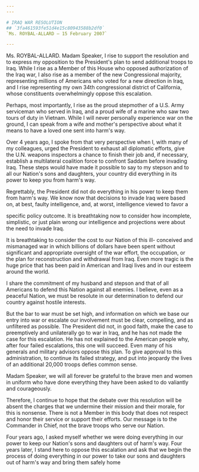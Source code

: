 ```yaml
---
---

# IRAQ WAR RESOLUTION
## `3fa461593fe51d4e15c80943588b2df0`
`Ms. ROYBAL-ALLARD — 15 February 2007`

---
```



Ms. ROYBAL-ALLARD. Madam Speaker, I rise to support the resolution 
and to express my opposition to the President's plan to send additional 
troops to Iraq. While I rise as a Member of this House who opposed 
authorization of the Iraq war, I also rise as a member of the new 
Congressional majority, representing millions of Americans who voted 
for a new direction in Iraq, and I rise representing my own 34th 
congressional district of California, whose constituents overwhelmingly 
oppose this escalation.

Perhaps, most importantly, I rise as the proud stepmother of a U.S. 
Army serviceman who served in Iraq, and a proud wife of a marine who 
saw two tours of duty in Vietnam. While I will never personally 
experience war on the ground, I can speak from a wife and mother's 
perspective about what it means to have a loved one sent into harm's 
way.

Over 4 years ago, I spoke from that very perspective when I, with 
many of my colleagues, urged the President to exhaust all diplomatic 
efforts, give the U.N. weapons inspectors a chance to finish their job 
and, if necessary, establish a multilateral coalition force to confront 
Saddam before invading Iraq. These steps would have made it possible to 
say to my stepson and to all our Nation's sons and daughters, your 
country did everything in its power to keep you from harm's way.

Regrettably, the President did not do everything in his power to keep 
them from harm's way. We know now that decisions to invade Iraq were 
based on, at best, faulty intelligence, and, at worst, intelligence 
viewed to favor a


specific policy outcome. It is breathtaking now to consider how 
incomplete, simplistic, or just plain wrong our intelligence and 
projections were about the need to invade Iraq.

It is breathtaking to consider the cost to our Nation of this ill-
conceived and mismanaged war in which billions of dollars have been 
spent without significant and appropriate oversight of the war effort, 
the occupation, or the plan for reconstruction and withdrawal from 
Iraq. Even more tragic is the huge price that has been paid in American 
and Iraqi lives and in our esteem around the world.

I share the commitment of my husband and stepson and that of all 
Americans to defend this Nation against all enemies. I believe, even as 
a peaceful Nation, we must be resolute in our determination to defend 
our country against hostile interests.

But the bar to war must be set high, and information on which we base 
our entry into war or escalate our involvement must be clear, 
compelling, and as unfiltered as possible. The President did not, in 
good faith, make the case to preemptively and unilaterally go to war in 
Iraq, and he has not made the case for this escalation. He has not 
explained to the American people why, after four failed escalations, 
this one will succeed. Even many of his generals and military advisors 
oppose this plan. To give approval to this administration, to continue 
its failed strategy, and put into jeopardy the lives of an additional 
20,000 troops defies common sense.

Madam Speaker, we will all forever be grateful to the brave men and 
women in uniform who have done everything they have been asked to do 
valiantly and courageously.

Therefore, I continue to hope that the debate over this resolution 
will be absent the charges that we undermine their mission and their 
morale, for this is nonsense. There is not a Member in this body that 
does not respect and honor their service or support their efforts. Our 
message is to the Commander in Chief, not the brave troops who serve 
our Nation.

Four years ago, I asked myself whether we were doing everything in 
our power to keep our Nation's sons and daughters out of harm's way. 
Four years later, I stand here to oppose this escalation and ask that 
we begin the process of doing everything in our power to take our sons 
and daughters out of harm's way and bring them safely home